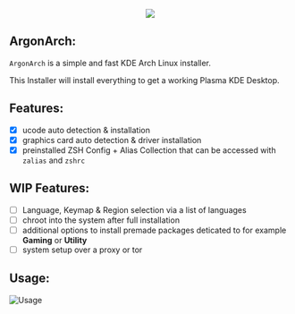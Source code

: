 <p align="center">
  <img src="https://github.com/Blessed-NullArray/ArgonArch/blob/master/banner.png?raw=true" />
</p>


## ArgonArch:
`ArgonArch` is a simple and fast KDE Arch Linux installer.

This Installer will install everything to get a working Plasma KDE Desktop.

## Features:
- [x] ucode auto detection & installation
- [x] graphics card auto detection & driver installation
- [x] preinstalled ZSH Config + Alias Collection that can be accessed with `zalias` and `zshrc`

## WIP Features:
- [ ] Language, Keymap & Region selection via a list of languages
- [ ] chroot into the system after full installation
- [ ] additional options to install premade packages deticated to for example **Gaming** or **Utility**
- [ ] system setup over a proxy or tor

## Usage:
![Usage](https://github.com/Blessed-NullArray/ArgonArch/blob/master/image1.png?raw=true)

